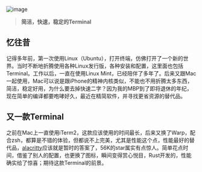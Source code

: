 ![image](https://pub-ed830aa977b24943ba5aa008a27d1a6c.r2.dev/github/2024/11/26b3e4a9a897b5c0faf99699876a1fc2.png)

> **简洁，快速，稳定的Terminal**

## 忆往昔

记得多年前，第一次使用Linux（Ubuntu），打开终端，仿佛打开了一个新的世界。当时不断地折腾使用各种Linux发行版，各种安装和配置，这里面也包括Terminal。工作以后，一直在使用Linux Mint，已经陪伴了多年了。后来又跟Mac一起使用，Mac可以说是跟iPhone的精神内核类似，不能也不用折腾太多东西，简洁，稳定好用，为什么要去掉快速二字？因为我的MBP到了即将退休的年纪，现在简单的编译都要咆哮好久，最近在精简软件，并寻找更省资源的替代品。

## 又一款Terminal
之前在Mac上一直使用iTerm2，这款应该使用的时间最长，后来又换了Warp，配合zsh，都算是不错的体验，但都说不上完美，尤其是性能这个点，性能最好的替代品，[alacritty](https://github.com/alacritty/alacritty)应该就是暂时的答案了，56K的star属实有点惊人。简单花点时间，借鉴了别人的配置，也更换了图标，瞬间变得赏心悦目，Rust开发的，性能确实给了惊喜；期待这款Terminal的前景。